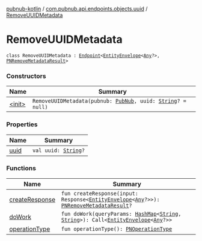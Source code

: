 [pubnub-kotlin](../../index.md) / [com.pubnub.api.endpoints.objects.uuid](../index.md) / [RemoveUUIDMetadata](./index.md)

# RemoveUUIDMetadata

`class RemoveUUIDMetadata : `[`Endpoint`](../../com.pubnub.api/-endpoint/index.md)`<`[`EntityEnvelope`](../../com.pubnub.api.models.server.objects_api/-entity-envelope/index.md)`<`[`Any`](https://kotlinlang.org/api/latest/jvm/stdlib/kotlin/-any/index.html)`?>, `[`PNRemoveMetadataResult`](../../com.pubnub.api.models.consumer.objects/-p-n-remove-metadata-result/index.md)`>`

### Constructors

| Name | Summary |
|---|---|
| [&lt;init&gt;](-init-.md) | `RemoveUUIDMetadata(pubnub: `[`PubNub`](../../com.pubnub.api/-pub-nub/index.md)`, uuid: `[`String`](https://kotlinlang.org/api/latest/jvm/stdlib/kotlin/-string/index.html)`? = null)` |

### Properties

| Name | Summary |
|---|---|
| [uuid](uuid.md) | `val uuid: `[`String`](https://kotlinlang.org/api/latest/jvm/stdlib/kotlin/-string/index.html)`?` |

### Functions

| Name | Summary |
|---|---|
| [createResponse](create-response.md) | `fun createResponse(input: Response<`[`EntityEnvelope`](../../com.pubnub.api.models.server.objects_api/-entity-envelope/index.md)`<`[`Any`](https://kotlinlang.org/api/latest/jvm/stdlib/kotlin/-any/index.html)`?>>): `[`PNRemoveMetadataResult`](../../com.pubnub.api.models.consumer.objects/-p-n-remove-metadata-result/index.md)`?` |
| [doWork](do-work.md) | `fun doWork(queryParams: `[`HashMap`](https://kotlinlang.org/api/latest/jvm/stdlib/kotlin.collections/-hash-map/index.html)`<`[`String`](https://kotlinlang.org/api/latest/jvm/stdlib/kotlin/-string/index.html)`, `[`String`](https://kotlinlang.org/api/latest/jvm/stdlib/kotlin/-string/index.html)`>): Call<`[`EntityEnvelope`](../../com.pubnub.api.models.server.objects_api/-entity-envelope/index.md)`<`[`Any`](https://kotlinlang.org/api/latest/jvm/stdlib/kotlin/-any/index.html)`?>>` |
| [operationType](operation-type.md) | `fun operationType(): `[`PNOperationType`](../../com.pubnub.api.enums/-p-n-operation-type/index.md) |

